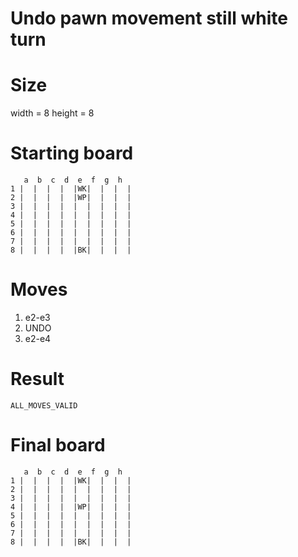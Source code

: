 # Undo pawn movement still white turn

# Size
width = 8
height = 8

# Starting board
```
   a  b  c  d  e  f  g  h
1 |  |  |  |  |WK|  |  |  |
2 |  |  |  |  |WP|  |  |  |
3 |  |  |  |  |  |  |  |  |
4 |  |  |  |  |  |  |  |  |
5 |  |  |  |  |  |  |  |  |
6 |  |  |  |  |  |  |  |  |
7 |  |  |  |  |  |  |  |  |
8 |  |  |  |  |BK|  |  |  |
```
# Moves
1. e2-e3
2. UNDO
3. e2-e4


# Result
`ALL_MOVES_VALID`

# Final board
```
   a  b  c  d  e  f  g  h
1 |  |  |  |  |WK|  |  |  |
2 |  |  |  |  |  |  |  |  |
3 |  |  |  |  |  |  |  |  |
4 |  |  |  |  |WP|  |  |  |
5 |  |  |  |  |  |  |  |  |
6 |  |  |  |  |  |  |  |  |
7 |  |  |  |  |  |  |  |  |
8 |  |  |  |  |BK|  |  |  |
```
